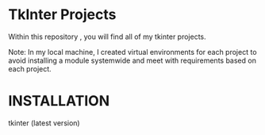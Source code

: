 # TkInter Projects

Within this repository , you will find all of my tkinter projects.

Note: In my local machine, I created virtual environments for each project to avoid installing a module systemwide and meet with requirements based on each project.



# INSTALLATION

tkinter (latest version)
